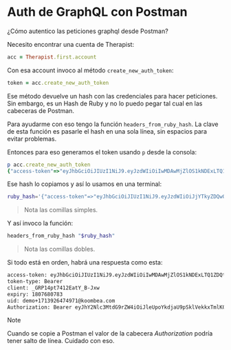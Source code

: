 # Auth de GraphQL con Postman

¿Cómo autentico las peticiones graphql desde Postman?

Necesito encontrar una cuenta de Therapist:
```ruby
acc = Therapist.first.account
```

Con esa account invoco al método `create_new_auth_token`:
```ruby
token = acc.create_new_auth_token
```

Ese método devuelve un hash con las credenciales para hacer peticiones. Sin embargo, es un Hash de Ruby y no lo puedo pegar tal cual en las cabeceras de Postman.

Para ayudarme con eso tengo la función `headers_from_ruby_hash`. La clave de esta función es pasarle el hash en una sola línea, sin espacios para evitar problemas.

Entonces para eso generamos el token usando `p` desde la consola:
```ruby
p acc.create_new_auth_token
{"access-token"=>"eyJhbGciOiJIUzI1NiJ9.eyJzdWIiOiIwMDAwMjZlOS1kNDExLTQ1ZDQtYTExOS1iMzQ2ZTBiYWYxYTAiLCJpYXQiOjE3NDc2ODA3ODN9.nXJ0-_TflXCYrgxnw-ulyowWGBDsQXwy3I8N6y4p3g0", "token-type"=>"Bearer", "client"=>"_GRP14pt7412EatY_B-Jxw", "expiry"=>"1807680783", "uid"=>"demo+1713926474971@koombea.com", "Authorization"=>"Bearer eyJhY2Nlc3MtdG9rZW4iOiJleUpoYkdjaU9pSklVekkxTmlKOS5leUp6ZFdJaU9pSXdNREF3TWpabE9TMWtOREV4TFRRMVpEUXRZVEV4T1MxaU16UTJaVEJpWVdZeFlUQWlMQ0pwWVhRaU9qRTNORGMyT0RBM09ETjkublhKMC1fVGZsWENZcmd4bnctdWx5b3dXR0JEc1FYd3kzSThONnk0cDNnMCIsInRva2VuLXR5cGUiOiJCZWFyZXIiLCJjbGllbnQiOiJfR1JQMTRwdDc0MTJFYXRZX0ItSnh3IiwiZXhwaXJ5IjoiMTgwNzY4MDc4MyIsInVpZCI6ImRlbW8rMTcxMzkyNjQ3NDk3MUBrb29tYmVhLmNvbSJ9"}
```

Ese hash lo copiamos y así lo usamos en una terminal:
```bash
ruby_hash='{"access-token"=>"eyJhbGciOiJIUzI1NiJ9.eyJzdWIiOiJjYTkyZDQwOC1kZjdlLTRiYWUtOTJhMS01ODc0Y2VhYmJlZDQiLCJpYXQiOjE3NDM1MTYwMTh9.dgtHGQEBVnKL6Vok1-jkf3X1okoWnFQmoTBvjXpnhRA", "token-type"=>"Bearer", "client"=>"kPaUWyE92m9eq_q7J20lWg", "expiry"=>"1803516018", "uid"=>"steve+nt@getluna.com", "Authorization"=>"Bearer eyJhY2Nlc3MtdG9rZW4iOiJleUpoYkdjaU9pSklVekkxTmlKOS5leUp6ZFdJaU9pSmpZVGt5WkRRd09DMWtaamRsTFRSaVlXVXRPVEpoTVMwMU9EYzBZMlZoWW1KbFpEUWlMQ0pwWVhRaU9qRTNORE0xTVRZd01UaDkuZGd0SEdRRUJWbktMNlZvazEtamtmM1gxb2tvV25GUW1vVEJ2alhwbmhSQSIsInRva2VuLXR5cGUiOiJCZWFyZXIiLCJjbGllbnQiOiJrUGFVV3lFOTJtOWVxX3E3SjIwbFdnIiwiZXhwaXJ5IjoiMTgwMzUxNjAxOCIsInVpZCI6InN0ZXZlK250QGdldGx1bmEuY29tIn0="}'
```

> Nota las comillas simples.

Y así invoco la función:
```bash
headers_from_ruby_hash "$ruby_hash"
```

> Nota las comillas dobles.

Si todo está en orden, habrá una respuesta como esta:
```bash
access-token: eyJhbGciOiJIUzI1NiJ9.eyJzdWIiOiIwMDAwMjZlOS1kNDExLTQ1ZDQtYTExOS1iMzQ2ZTBiYWYxYTAiLCJpYXQiOjE3NDc2ODA3ODN9.nXJ0-_TflXCYrgxnw-ulyowWGBDsQXwy3I8N6y4p3g0
token-type: Bearer
client: _GRP14pt7412EatY_B-Jxw
expiry: 1807680783
uid: demo+1713926474971@koombea.com
Authorization: Bearer eyJhY2Nlc3MtdG9rZW4iOiJleUpoYkdjaU9pSklVekkxTmlKOS5leUp6ZFdJaU9pSXdNREF3TWpabE9TMWtOREV4TFRRMVpEUXRZVEV4T1MxaU16UTJaVEJpWVdZeFlUQWlMQ0pwWVhRaU9qRTNORGMyT0RBM09ETjkublhKMC1fVGZsWENZcmd4bnctdWx5b3dXR0JEc1FYd3kzSThONnk0cDNnMCIsInRva2VuLXR5cGUiOiJCZWFyZXIiLCJjbGllbnQiOiJfR1JQMTRwdDc0MTJFYXRZX0ItSnh3IiwiZXhwaXJ5IjoiMTgwNzY4MDc4MyIsInVpZCI6ImRlbW8rMTcxMzkyNjQ3NDk3MUBrb29tYmVhLmNvbSJ9
```

> [!Note]
> Cuando se copie a Postman el valor de la cabecera _Authorization_ podría tener salto de línea. Cuidado con eso.